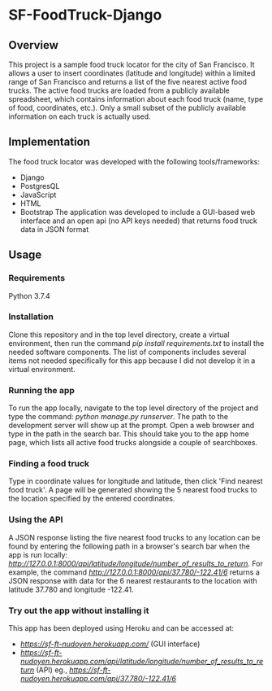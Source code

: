 # SF-FoodTruck-Django

## Overview
This project is a sample food truck locator for the city of San Francisco. It allows a user to insert coordinates (latitude and longitude) within a limited range of San Francisco and returns a list of the five nearest active food trucks. The active food trucks are loaded from a publicly available spreadsheet, which contains information about each food truck (name, type of food, coordinates, etc.). Only a small subset of the publicly available information on each truck is actually used.

## Implementation
The food truck locator was developed with the following tools/frameworks:
- Django
- PostgresQL
- JavaScript
- HTML
- Bootstrap
The application was developed to include a GUI-based web interface and an open api (no API keys needed) that returns food truck data in JSON format

## Usage
### Requirements
Python 3.7.4
### Installation
Clone this repository and in the top level directory, create a virtual environment, then run the command *pip install requirements.txt* to install the needed software components. The list of components includes several items not needed specifically for this app because I did not develop it in a virtual environment.
### Running the app
To run the app locally, navigate to the top level directory of the project and type the command: *python manage.py runserver*. The path to the development server will show up at the prompt. Open a web browser and type in the path in the search bar. This should take you to the app home page, which lists all active food trucks alongside a couple of searchboxes.
### Finding a food truck
Type in coordinate values for longitude and latitude, then click 'Find nearest food truck'.  A page will be generated showing the 5 nearest food trucks to the location specified by the entered coordinates.
### Using the API
A JSON response listing the five nearest food trucks to any location can be found by entering the following path in a browser's search bar when the app is run locally: *http://127.0.0.1:8000/api/latitude/longitude/number_of_results_to_return*. For example, the command *http://127.0.0.1:8000/api/37.780/-122.41/6* returns a JSON response with data for the 6 nearest restaurants to the location with latitude 37.780 and longitude -122.41.
### Try out the app without installing it
This app has been deployed using Heroku and can be accessed at: 
- *https://sf-ft-nudoyen.herokuapp.com/* (GUI interface)
- *https://sf-ft-nudoyen.herokuapp.com/api/latitude/longitude/number_of_results_to_return* (API) eg., *https://sf-ft-nudoyen.herokuapp.com/api/37.780/-122.41/6*
